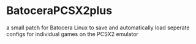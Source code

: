 # BatoceraPCSX2plus
a small patch for Batocera Linux to save and automatically load seperate configs for individual games on the PCSX2 emulator  
